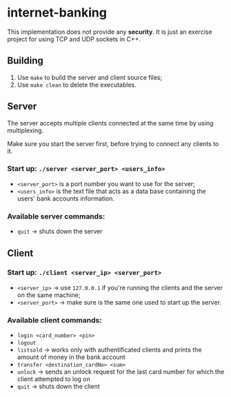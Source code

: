 # internet-banking

This implementation does not provide any **security**. It is just an exercise project for using TCP and UDP sockets in C++.

## Building
1. Use `make` to build the server and client source files;
2. Use `make clean` to delete the executables.

## Server

The server accepts multiple clients connected at the same time by using multiplexing.

Make sure you start the server first, before trying to connect any clients to it.

### Start up: `./server <server_port> <users_info>`
+ `<server_port>` is a port number you want to use for the server;
+ `<users_info>` is the text file that acts as a data base containing the users' bank accounts information.

### Available **server** commands:
+ `quit` -> shuts down the server

## Client

### Start up: `./client <server_ip> <server_port>`
+ `<server_ip>` -> use `127.0.0.1` if you're running the clients and the server on the same machine;
+ `<server_port>` -> make sure is the same one used to start up the server.

### Available **client** commands:
+ `login <card_number> <pin>`
+ `logout`
+ `listsold` -> works only with authentificated clients and prints the amount of money in the bank account
+ `transfer <destination_cardNo> <sum>`
+ `unlock` -> sends an unlock request for the last card number for which the client attempted to log on
+ `quit` -> shuts down the client
